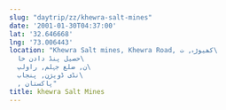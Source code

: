 ```yaml
---
slug: "daytrip/zz/khewra-salt-mines"
date: '2001-01-30T04:37:00'
lat: '32.646668'
lng: '73.006443'
location: "Khewra Salt mines, Khewra Road, کھیوڑہ, ت\
  حصیل پنڈ دادن خا\
  ن, ضلع جہلم, راولپ\
  نڈی ڈویژن, پنجاب\
  , پاکستان"
title: khewra Salt Mines
---
```




